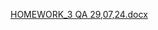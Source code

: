 [HOMEWORK_3 QA 29,07,24.docx](https://github.com/user-attachments/files/16419084/HOMEWORK_3.QA.29.07.24.docx)
